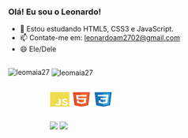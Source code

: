 ### Olá! Eu sou o Leonardo!
- 🌱 Estou estudando HTML5, CSS3 e JavaScript.
- 📫 Contate-me em: leonardoam2702@gmail.com
- 😄 Ele/Dele
##

<p><img height="180em" align="left" src="https://github-readme-stats.vercel.app/api/top-langs?username=leonardomaia&show_icons=true&locale=pt-br&theme=dracula" alt="leomaia27" /></p>

<p>&nbsp;<img height="180em" align="center" src="https://github-readme-stats.vercel.app/api?username=leomaia27&show_icons=true&locale=pt-br&theme=dracula" alt="leomaia27" /></p>

<div style="display: inline_block"><br>
  <img align="center" alt="Rafa-Js" height="30" width="40" src="https://raw.githubusercontent.com/devicons/devicon/master/icons/javascript/javascript-plain.svg">
  <img align="center" alt="Rafa-HTML" height="30" width="40" src="https://raw.githubusercontent.com/devicons/devicon/master/icons/html5/html5-original.svg">
  <img align="center" alt="Rafa-CSS" height="30" width="40" src="https://raw.githubusercontent.com/devicons/devicon/master/icons/css3/css3-original.svg">
 </div>
 
 ##
<div> 
  <a href="https://www.instagram.com/leonardo_maia25/" target="_blank"><img src="https://img.shields.io/badge/-Instagram-%23E4405F?style=for-the-badge&logo=instagram&logoColor=white" target="_blank"></a>
  <a href="https://www.linkedin.com/in/leonardo-maia-60b0151aa/" target="_blank"><img src="https://img.shields.io/badge/-LinkedIn-%230077B5?style=for-the-badge&logo=linkedin&logoColor=white" target="_blank"></a>   
</div>
